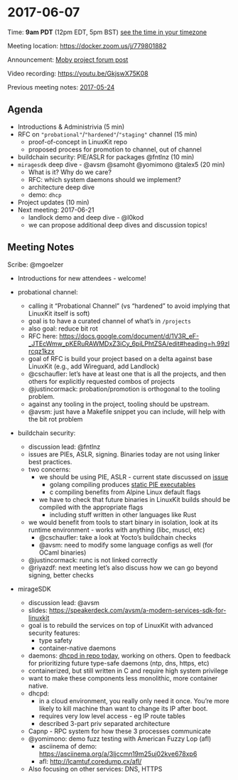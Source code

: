 # 2017-06-07
Time: **9am PDT** (12pm EDT, 5pm BST) [see the time in your timezone](https://www.timeanddate.com/worldclock/fixedtime.html?msg=Linuxkit+Security+SIG&iso=20170607T09&p1=224)

Meeting location: https://docker.zoom.us/j/779801882

Announcement: [Moby project forum post](https://forums.mobyproject.org/t/2017-06-07-linuxkit-security-sig-meeting/58)

Video recording: https://youtu.be/GkjswX75K08

Previous meeting notes: [2017-05-24](2017-05-24.md)

## Agenda
- Introductions & Administrivia (5 min)
- RFC on `"probational"`/`"hardened"`/`"staging"` channel (15 min)
  - proof-of-concept in LinuxKit repo
  - proposed process for promotion to channel, out of channel
- buildchain security: PIE/ASLR for packages @fntlnz (10 min)
- `miragesdk` deep dive - @avsm @samoht @yomimono @talex5 (20 min)
  - What is it?  Why do we care?
  - RFC: which system daemons should we implement?
  - architecture deep dive
  - demo: `dhcp`
- Project updates (10 min)
- Next meeting: 2017-06-21
  - landlock demo and deep dive - @l0kod
  - we can propose additional deep dives and discussion topics!

## Meeting Notes
Scribe: @mgoelzer

- Introductions for new attendees - welcome!

- probational channel:
    - calling it “Probational Channel” (vs “hardened” to avoid implying that LinuxKit itself is soft)
    - goal is to have a curated channel of what’s in `/projects`
    - also goal:  reduce bit rot
    - RFC here:  https://docs.google.com/document/d/1V3R_eF-_JTEcWmw_pKERuRAWMDxZ3iCy_6piLPhtZSA/edit#heading=h.99zlrcqz1kzx
    - goal of RFC is build your project based on a delta against base LinuxKit (e.g., add Wireguard, add Landlock)
    - @cschaufler:  let’s have at least one that is all the projects, and then others for explicitly requested combos of projects
    - @justincormack:  probation/promotion is orthogonal to the tooling problem.
    - against any tooling in the project, tooling should be upstream.
    - @avsm:  just have a Makefile snippet you can include, will help with the bit rot problem

- buildchain security:
    - discussion lead:  @fntlnz
    - issues are PIEs, ASLR, signing.  Binaries today are not using linker best practices.
    - two concerns:
        - we should be using PIE, ASLR - current state discussed on [issue](https://github.com/linuxkit/linuxkit/issues/1902)
            - golang compiling produces [static PIE executables](https://github.com/linuxkit/linuxkit/blob/master/tools/go-compile/compile.sh#L100)
            - c compiling benefits from Alpine Linux default flags
        - we have to check that future binaries in LinuxKit builds should be compiled with the appropriate flags
            - including stuff written in other languages like Rust
    - we would benefit from tools to start binary in isolation, look at its runtime environment - works with anything (libc, muscl, etc)
        - @cschaufler: take a look at Yocto’s buildchain checks
        - @avsm:  need to modify some language configs as well (for OCaml binaries)
    - @justincormack:  runc is not linked correctly
    - @riyazdf:  next meeting let’s also discuss how we can go beyond signing, better checks

- mirageSDK
    - discussion lead:  @avsm
    - slides:  https://speakerdeck.com/avsm/a-modern-services-sdk-for-linuxkit
    - goal is to rebuild the services on top of LinuxKit with advanced security features:
        - type safety
        - container-native daemons
    - daemons:  [dhcpd in repo today](https://github.com/linuxkit/linuxkit/tree/master/projects/miragesdk), working on others.  Open to feedback for prioritizing future type-safe daemons (ntp, dns, https, etc)
    - containerized, but still written in C and require high system privilege
    - want to make these components less monolithic, more container native.
    - dhcpd:
        - in a cloud environment, you really only need it once.  You’re more likely to kill machine than want to change its IP after boot.
        - requires very low level access - eg IP route tables
        - described 3-part priv separated architecture
    - Capnp - RPC system for how these 3 processes communicate
    - @yomimono: demo fuzz testing with American Fuzzy Lop (afl)
        - asciinema of demo: https://asciinema.org/a/3ljccmn19m25uj02kve678xp6
        - afl:  http://lcamtuf.coredump.cx/afl/
    - Also focusing on other services:  DNS, HTTPS
